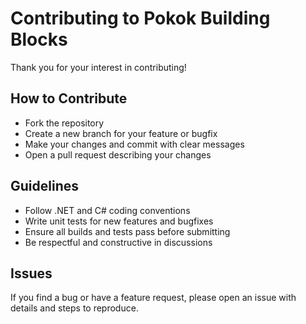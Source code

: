# Contributing to Pokok Building Blocks

Thank you for your interest in contributing!

## How to Contribute
- Fork the repository
- Create a new branch for your feature or bugfix
- Make your changes and commit with clear messages
- Open a pull request describing your changes

## Guidelines
- Follow .NET and C# coding conventions
- Write unit tests for new features and bugfixes
- Ensure all builds and tests pass before submitting
- Be respectful and constructive in discussions

## Issues
If you find a bug or have a feature request, please open an issue with details and steps to reproduce.
